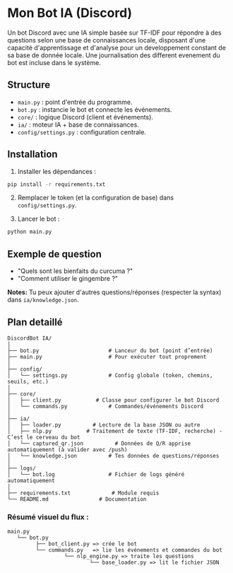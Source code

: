 # Mon Bot IA (Discord)

Un bot Discord avec une IA simple basée sur TF-IDF pour répondre à des questions selon une base de connaissances locale, disposant d'une capacité d'apprentissage et d'analyse pour un developpement constant  de sa base de donnée locale.
Une journalisation des different evenement du bot est incluse dans le système.

## Structure

- `main.py` : point d'entrée du programme.
- `bot.py` : instancie le bot et connecte les événements.
- `core/` : logique Discord (client et événements).
- `ia/` : moteur IA + base de connaissances.
- `config/settings.py` : configuration centrale.

## Installation

1. Installer les dépendances :
```bash
pip install -r requirements.txt
```

2. Remplacer le token (et la configuration de base) dans `config/settings.py`.

3. Lancer le bot :
```bash
python main.py
```

## Exemple de question

- "Quels sont les bienfaits du curcuma ?"
- "Comment utiliser le gingembre ?"

**Notes:** Tu peux ajouter d'autres questions/réponses (respecter la syntax) dans `ia/knowledge.json`.

## Plan detaillé 

```
DiscordBot IA/
│
├── bot.py                      # Lanceur du bot (point d’entrée)
├── main.py                     # Pour exécuter tout proprement
│
├── config/
│   └── settings.py             # Config globale (token, chemins, seuils, etc.)
│
├── core/
│   ├── client.py           # Classe pour configurer le bot Discord
│   └── commands.py             # Commandes/événements Discord
│
├── ia/
│   ├── loader.py          # Lecture de la base JSON ou autre
│   ├── nlp.py           # Traitement de texte (TF-IDF, recherche) - C’est le cerveau du bot
│   └── captured_qr.json          # Données de Q/R apprise automatiquement (à valider avec /push)
│   └── knowledge.json          # Tes données de questions/réponses
│
├── logs/
│   └── bot.log                 # Fichier de logs généré automatiquement
│
├── requirements.txt             # Module requis
└── README.md                # Documentation
```

### Résumé visuel du flux :
```
main.py
   └── bot.py
         ├── bot_client.py => crée le bot
         └── commands.py   => lie les événements et commandes du bot
                  └── nlp_engine.py => traite les questions
                          └── base_loader.py => lit le fichier JSON
```

